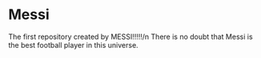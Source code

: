 # Messi
The first repository created by MESSI!!!!!/n
There is no doubt that Messi is the best football player in this universe.
